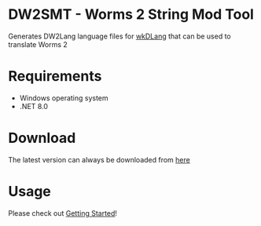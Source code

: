 # DW2SMT - Worms 2 String Mod Tool
Generates DW2Lang language files for [wkDLang](https://github.com/Dawid8plc/wkDLang) that can be used to translate Worms 2

# Requirements
+ Windows operating system
+ .NET 8.0

# Download
The latest version can always be downloaded from [here](https://github.com/Dawid8plc/DW2SMT/releases/latest/download/DW2SMT.zip)

# Usage
Please check out [Getting Started](https://github.com/Dawid8plc/DW2SMT/wiki/Getting-Started)!
